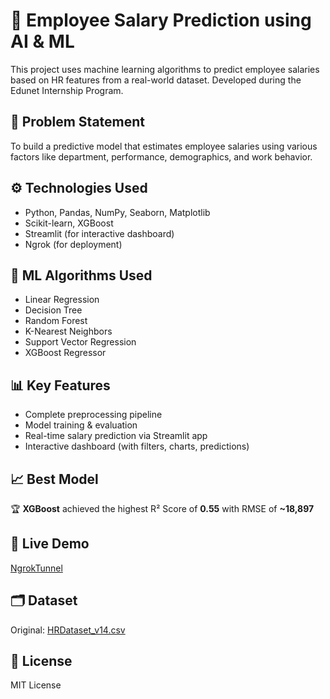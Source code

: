 # 💼 Employee Salary Prediction using AI & ML

This project uses machine learning algorithms to predict employee salaries based on HR features from a real-world dataset. Developed during the Edunet Internship Program.

## 📌 Problem Statement
To build a predictive model that estimates employee salaries using various factors like department, performance, demographics, and work behavior.

## ⚙️ Technologies Used
- Python, Pandas, NumPy, Seaborn, Matplotlib
- Scikit-learn, XGBoost
- Streamlit (for interactive dashboard)
- Ngrok (for deployment)

## 🧠 ML Algorithms Used
- Linear Regression
- Decision Tree
- Random Forest
- K-Nearest Neighbors
- Support Vector Regression
- XGBoost Regressor

## 📊 Key Features
- Complete preprocessing pipeline
- Model training & evaluation
- Real-time salary prediction via Streamlit app
- Interactive dashboard (with filters, charts, predictions)

## 📈 Best Model
🏆 **XGBoost** achieved the highest R² Score of **0.55** with RMSE of **~18,897**

## 🔗 Live Demo
[NgrokTunnel](https://5c9c07d6d216.ngrok-free.app/)

## 🗂️ Dataset
Original: [HRDataset_v14.csv](https://www.kaggle.com/datasets/rhuebner/human-resources-data-set)

## 📎 License
MIT License
